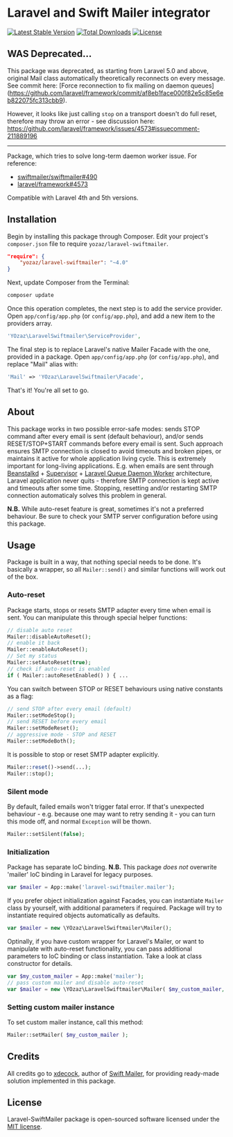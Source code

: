 # Laravel and Swift Mailer integrator

[![Latest Stable Version](https://poser.pugx.org/YOzaz/Laravel-SwiftMailer/v/stable.svg)](https://packagist.org/packages/yozaz/laravel-swiftmailer)
[![Total Downloads](https://poser.pugx.org/YOzaz/Laravel-SwiftMailer/downloads.svg)](https://packagist.org/packages/yozaz/laravel-swiftmailer)
[![License](https://poser.pugx.org/YOzaz/Laravel-SwiftMailer/license.svg)](https://packagist.org/packages/yozaz/laravel-swiftmailer)

## WAS Deprecated...

This package was deprecated, as starting from Laravel 5.0 and above, original Mail class automatically theoretically reconnects on every message. See commit here: [Force reconnection to fix mailing on daemon queues] (https://github.com/laravel/framework/commit/af8eb1face000f82e5c85e6eb822075fc313cbb9).

However, it looks like just calling `stop` on a transport doesn't do full reset, therefore may throw an error - see discussion here:
https://github.com/laravel/framework/issues/4573#issuecomment-211889196

---

Package, which tries to solve long-term daemon worker issue.
For reference:

* [swiftmailer/swiftmailer#490](https://github.com/swiftmailer/swiftmailer/issues/490)
* [laravel/framework#4573](https://github.com/laravel/framework/issues/4573)

Compatible with Laravel 4th and 5th versions.

## Installation

Begin by installing this package through Composer. Edit your project's `composer.json` file to require `yozaz/laravel-swiftmailer`.

```json
"require": {
	"yozaz/laravel-swiftmailer": "~4.0"
}
```

Next, update Composer from the Terminal:

```bash
composer update
```

Once this operation completes, the next step is to add the service provider. Open `app/config/app.php` (or `config/app.php`), and add a new item to the providers array.

```php
'YOzaz\LaravelSwiftmailer\ServiceProvider',
```

The final step is to replace Laravel's native Mailer Facade with the one, provided in a package. Open `app/config/app.php` (or `config/app.php`), and replace "Mail" alias with:

```php
'Mail' => 'YOzaz\LaravelSwiftmailer\Facade',
```

That's it! You're all set to go.

## About

This package works in two possible error-safe modes: sends STOP command after every email is sent (default behaviour), and/or sends RESET/STOP+START commands before every email is sent. Such approach ensures SMTP connection is closed to avoid timeouts and broken pipes, or maintains it active for whole application living cycle.
This is extremely important for long-living applications. E.g. when emails are sent through [Beanstalkd](https://github.com/kr/beanstalkd) + [Supervisor](http://supervisord.org/) + [Laravel Queue Daemon Worker](http://laravel.com/docs/4.2/queues#daemon-queue-worker) architecture, Laravel application never quits - therefore SMTP connection is kept active and timeouts after some time. Stopping, resetting and/or restarting SMTP connection automaticaly solves this problem in general.

**N.B.** While auto-reset feature is great, sometimes it's not a preferred behaviour. Be sure to check your SMTP server configuration before using this package.

## Usage

Package is built in a way, that nothing special needs to be done. It's basically a wrapper, so all `Mailer::send()` and similar functions will work out of the box.

### Auto-reset

Package starts, stops or resets SMTP adapter every time when email is sent. You can manipulate this through special helper functions:

```php
// disable auto reset
Mailer::disableAutoReset();
// enable it back
Mailer::enableAutoReset();
// Set my status
Mailer::setAutoReset(true);
// check if auto-reset is enabled
if ( Mailer::autoResetEnabled() ) { ...
```

You can switch between STOP or RESET behaviours using native constants as a flag:

```php
// send STOP after every email (default)
Mailer::setModeStop();
// send RESET before every email
Mailer::setModeReset();
// aggressive mode - STOP and RESET
Mailer::setModeBoth();
```

It is possible to stop or reset SMTP adapter explicitly.

```php
Mailer::reset()->send(...);
Mailer::stop();
```

### Silent mode

By default, failed emails won't trigger fatal error. If that's unexpected behaviour - e.g. because one may want to retry sending it - you can turn this mode off, and normal `Exception` will be thown.

```php
Mailer::setSilent(false);
```

### Initialization

Package has separate IoC binding. **N.B.** This package _does not_ overwrite 'mailer' IoC binding in Laravel for legacy purposes.

```php
var $mailer = App::make('laravel-swiftmailer.mailer');
```

If you prefer object initialization against Facades, you can instantiate `Mailer` class by yourself, with additional parameters if required. Package will try to instantiate required objects automatically as defaults.

```php
var $mailer = new \YOzaz\LaravelSwiftmailer\Mailer();
```

Optinally, if you have custom wrapper for Laravel's Mailer, or want to manipulate with auto-reset functionality, you can pass additional parameters to IoC binding or class instantiation. Take a look at class constructor for details.

```php
var $my_custom_mailer = App::make('mailer');
// pass custom mailer and disable auto-reset
var $mailer = new \YOzaz\LaravelSwiftmailer\Mailer( $my_custom_mailer, false );
```

### Setting custom mailer instance

To set custom mailer instance, call this method:

```php
Mailer::setMailer( $my_custom_mailer );
```

## Credits

All credits go to [xdecock](https://github.com/xdecock), author of [Swift Mailer](https://github.com/xdecock/swiftmailer), for providing ready-made solution implemented in this package.

## License

Laravel-SwiftMailer package is open-sourced software licensed under the [MIT license](http://opensource.org/licenses/MIT).
